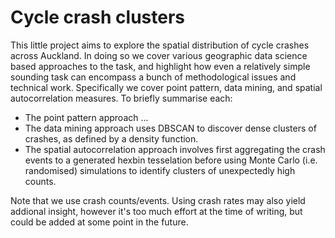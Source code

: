 # Cycle crash clusters

This little project aims to explore the spatial distribution of cycle crashes across Auckland. In doing so we cover various geographic data science based approaches to the task, and highlight how even a relatively simple sounding task can encompass a bunch of methodological issues and technical work. Specifically we cover point pattern, data mining, and spatial autocorrelation measures. To briefly summarise each:

- The point pattern approach ... 
- The data mining approach uses DBSCAN to discover dense clusters of crashes, as defined by a density function.
- The spatial autocorrelation approach involves first aggregating the crash events to a generated hexbin tesselation before using Monte Carlo (i.e. randomised) simulations to identify clusters of unexpectedly high counts.

Note that we use crash counts/events. Using crash rates may also yield addional insight, however it's too much effort at the time of writing, but could be added at some point in the future.

<!-- 

demo **(ADD LINK?)**. 

# spatial autocorrelation approach:
# https://carto.com/blog/predicting-traffic-accident-hotspots-with-spatial-data-science/

# dbscan approach:
# https://towardsdatascience.com/mapping-the-uks-traffic-accident-hotspots-632b1129057b
-->
